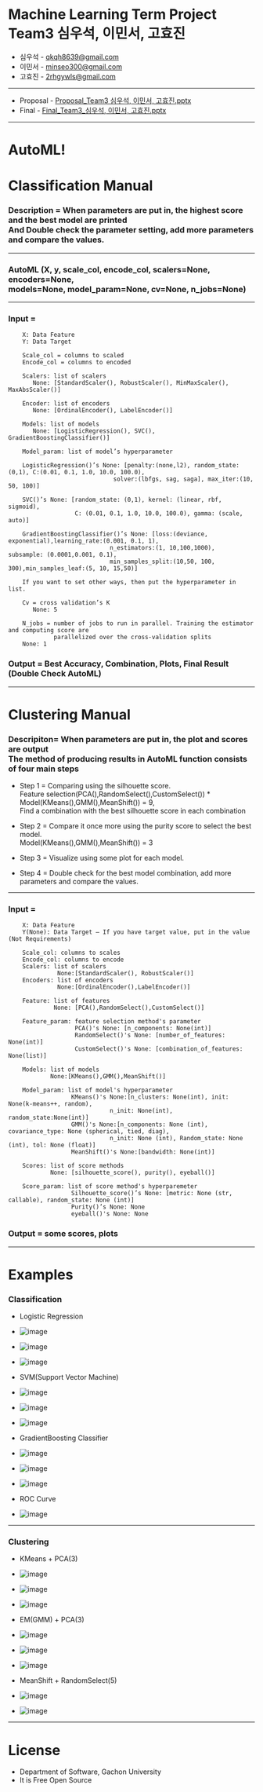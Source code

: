 # Machine Learning Term Project <br> Team3 심우석, 이민서, 고효진
* 심우석 - qkqh8639@gmail.com
* 이민서 - minseo300@gmail.com
* 고효진 - 2rhgywls@gmail.com

***
* Proposal - [Proposal_Team3 심우석, 이민서, 고효진.pptx](https://github.com/dntjr41/MachineLearning_termProject/files/7377451/Proposal_Team3.pptx)
* Final - [Final_Team3_심우석, 이민서, 고효진.pptx](https://github.com/dntjr41/MachineLearning_termProject/files/7569869/Final_Team3_.pptx)

***
# AutoML!
# Classification Manual
### Description = When parameters are put in, the highest score and the best model are printed <br> And Double check the parameter setting, add more parameters and compare the values.
***

### AutoML (X, y, scale_col, encode_col, scalers=None, encoders=None, <br> models=None, model_param=None, cv=None, n_jobs=None)
***

### Input = 

        X: Data Feature
        Y: Data Target

        Scale_col = columns to scaled
        Encode_col = columns to encoded

        Scalers: list of scalers
           None: [StandardScaler(), RobustScaler(), MinMaxScaler(), MaxAbsScaler()]

        Encoder: list of encoders
           None: [OrdinalEncoder(), LabelEncoder()]

        Models: list of models
           None: [LogisticRegression(), SVC(), GradientBoostingClassifier()]

        Model_param: list of model’s hyperparameter

        LogisticRegression()’s None: [penalty:(none,l2), random_state:(0,1), C:(0.01, 0.1, 1.0, 10.0, 100.0),
                                  solver:(lbfgs, sag, saga], max_iter:(10, 50, 100)]

        SVC()’s None: [random_state: (0,1), kernel: (linear, rbf, sigmoid),
                       C: (0.01, 0.1, 1.0, 10.0, 100.0), gamma: (scale, auto)]

        GradientBoostingClassifier()’s None: [loss:(deviance, exponential),learning_rate:(0.001, 0.1, 1),
                                 n_estimators:(1, 10,100,1000),  subsample: (0.0001,0.001, 0.1),
                                 min_samples_split:(10,50, 100, 300),min_samples_leaf:(5, 10, 15,50)]

        If you want to set other ways, then put the hyperparameter in list.

        Cv = cross validation’s K
           None: 5

        N_jobs = number of jobs to run in parallel. Training the estimator and computing score are
                 parallelized over the cross-validation splits
        None: 1

### Output = Best Accuracy, Combination, Plots, Final Result (Double Check AutoML)
***

# Clustering Manual
### Descripiton= When parameters are put in, the plot and scores are output <br> The method of producing results in AutoML function consists of four main steps

* Step 1 = Comparing using the silhouette score. <br> Feature selection(PCA(),RandomSelect(),CustomSelect()) * Model(KMeans(),GMM(),MeanShift()) = 9, <br> Find a combination with the best silhouette score in each combination

* Step 2 = Compare it once more using the purity score to select the best model. <br> Model(KMeans(),GMM(),MeanShift()) = 3

* Step 3 = Visualize using some plot for each model.

* Step 4 = Double check for the best model combination, add more parameters and compare the values.
***

### Input = 

        X: Data Feature
        Y(None): Data Target – If you have target value, put in the value (Not Requirements)

        Scale_col: columns to scales
        Encode_col: columns to encode
        Scalers: list of scalers
                  None:[StandardScaler(), RobustScaler()]
        Encoders: list of encoders
                  None:[OrdinalEncoder(),LabelEncoder()]

        Feature: list of features
                 None: [PCA(),RandomSelect(),CustomSelect()]

        Feature_param: feature selection method's parameter
                       PCA()'s None: [n_components: None(int)]
                       RandomSelect()'s None: [number_of_features: None(int)]
                       CustomSelect()'s None: [combination_of_features: None(list)]

        Models: list of models
                None:[KMeans(),GMM(),MeanShift()]

        Model_param: list of model's hyperparameter
                      KMeans()'s None:[n_clusters: None(int), init: None(k-means++, random),
                                 n_init: None(int), random_state:None(int)]
                      GMM()'s None:[n_components: None (int), covariance_type: None (spherical, tied, diag), 
                                 n_init: None (int), Random_state: None (int), tol: None (float)]
                      MeanShift()'s None:[bandwidth: None(int)]

        Scores: list of score methods
                None: [silhouette_score(), purity(), eyeball()]

        Score_param: list of score method's hyperparemeter
                      Silhouette_score()’s None: [metric: None (str, callable), random_state: None (int)]
                      Purity()’s None: None
                      eyeball()'s None: None

### Output = some scores, plots
***

# Examples

### Classification
* Logistic Regression
* ![image](https://user-images.githubusercontent.com/67234937/142616974-3090702b-4550-4ac6-a505-5c133108bc5a.png)
* ![image](https://user-images.githubusercontent.com/67234937/142616984-d29e9164-1bfd-4ecf-a9a4-112b4bbb8235.png)
* ![image](https://user-images.githubusercontent.com/67234937/142616992-e9290d36-849d-4355-9598-9e1924e8e2fc.png)

* SVM(Support Vector Machine)
* ![image](https://user-images.githubusercontent.com/67234937/142617068-68228eff-71ea-4dc2-aaf9-ca373ce452ae.png)
* ![image](https://user-images.githubusercontent.com/67234937/142617080-82c84a4a-9e3e-4c74-bab3-814d02c66053.png)
* ![image](https://user-images.githubusercontent.com/67234937/142617097-9c028cbf-6fef-4b87-aca5-f4c98bf5a3de.png)

* GradientBoosting Classifier
* ![image](https://user-images.githubusercontent.com/67234937/142617155-089c22d2-8a82-44a0-b64f-3bb247672b63.png)
* ![image](https://user-images.githubusercontent.com/67234937/142617160-b3d6ef45-d83b-4de1-b04b-25e25fd6d4ce.png)
* ![image](https://user-images.githubusercontent.com/67234937/142617166-2bd8a56b-243a-4eb4-906e-2551f42407c4.png)

* ROC Curve
* ![image](https://user-images.githubusercontent.com/67234937/142617255-711a5ebf-8e52-4759-a65c-3ffbeeeb578a.png)

***

### Clustering
* KMeans + PCA(3)
* ![image](https://user-images.githubusercontent.com/67234937/142617349-0ef46de8-1b54-408f-a081-eeab3401baf6.png)
* ![image](https://user-images.githubusercontent.com/67234937/142617364-94c79e68-a2b5-454b-a17f-7a0562bad7e4.png)
* ![image](https://user-images.githubusercontent.com/67234937/142617385-9f5931f3-6d71-4f11-818d-2c8b9b278a2c.png)

* EM(GMM) + PCA(3)
* ![image](https://user-images.githubusercontent.com/67234937/142617428-ad73983c-0f52-4edc-b8db-d3262dc5d4a2.png)
* ![image](https://user-images.githubusercontent.com/67234937/142617440-17c681b5-bc53-4405-bd7d-9d34cd514503.png)
* ![image](https://user-images.githubusercontent.com/67234937/142617452-df03f6c0-6e97-46b6-b674-2bc4faed28b0.png)

* MeanShift + RandomSelect(5)
* ![image](https://user-images.githubusercontent.com/67234937/142617515-93312b10-1751-4bdf-9eb5-49e96b535fe0.png)
* ![image](https://user-images.githubusercontent.com/67234937/142617538-5198cc07-e569-48d6-b5ef-d049888e4a02.png)
***

# License
* Department of Software, Gachon University
* It is Free Open Source

